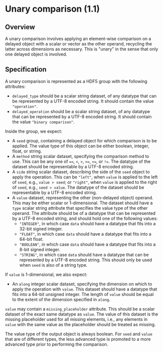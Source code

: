 

# Unary comparison (1.1)

## Overview

A unary comparison involves applying an element-wise comparison on a delayed object with a scalar or vector as the other operand,
recycling the latter across dimensions as necessary.
This is "unary" in the sense that only one delayed object is involved.

## Specification

A unary comparison is represented as a HDF5 group with the following attributes:

- `delayed_type` should be a scalar string dataset, of any datatype that can be represented by a UTF-8 encoded string.
  It should contain the value `"operation"`.
- `delayed_operation` should be a scalar string dataset, of any datatype that can be represented by a UTF-8 encoded string.
  It should contain the value `"binary comparison"`.

Inside the group, we expect:

- A `seed` group, containing a delayed object for which comparison is to be applied.
  The value type of this object can be either boolean, integer, float, or string.
- A `method` string scalar dataset, specifying the comparison method to use.
  This can be any one of `==`, `<`, `>`, `>=`, `<=`, or `!=`. 
  The datatype of the dataset should be representable by a UTF-8 encoded string.
- A `side` string scalar dataset, describing the side of the `seed` object to apply the operation.
  This can be `"left"`, when `value` is applied to the left of `seed`, e.g., `value > seed`;
  or `"right"`, when `value` is applied to the right of `seed`, e.g., `seed > value`.
  The datatype of the dataset should be representable by a UTF-8 encoded string.
- A `value` dataset, representing the other (non-delayed object) operand.
  This may be either scalar or 1-dimensional.
  The dataset should have a `type` scalar string attribute that specifies the value type of the other operand. 
  The attribute should be of a datatype that can be represented by a UTF-8 encoded string, and should hold one of the following values:
  - `"INTEGER"`, in which case `data` should have a datatype that fits into a 32-bit signed integer.
  - `"FLOAT"`, in which case `data` should have a datatype that fits into a 64-bit float.
  - `"BOOLEAN"`, in which case `data` should have a datatype that fits into a 8-bit signed integer.
  - `"STRING"`, in which case `data` should have a datatype that can be represented by a UTF-8 encoded string.
    This should only be used when `seed` is also of a string type.

If `value` is 1-dimensional, we also expect:

- An `along` integer scalar dataset, specifying the dimension on which to apply the operation with `value`.
  This dataset should have a datatype that fits into a 64-bit unsigned integer.
  The length of `value` should be equal to the extent of the dimension specified in `along`.

`value` may contain a `missing_placeholder` attribute.
This should be a scalar dataset of the exact same datatype as `value`.
The value of this dataset is the missing placeholder used for all missing elements,
i.e., any elements in `value` with the same value as the placeholder should be treated as missing.

The value type of the output object is always boolean.
For `seed` and `value` that are of different types, the less advanced type is promoted to a more advanced type prior to performing the comparison.
